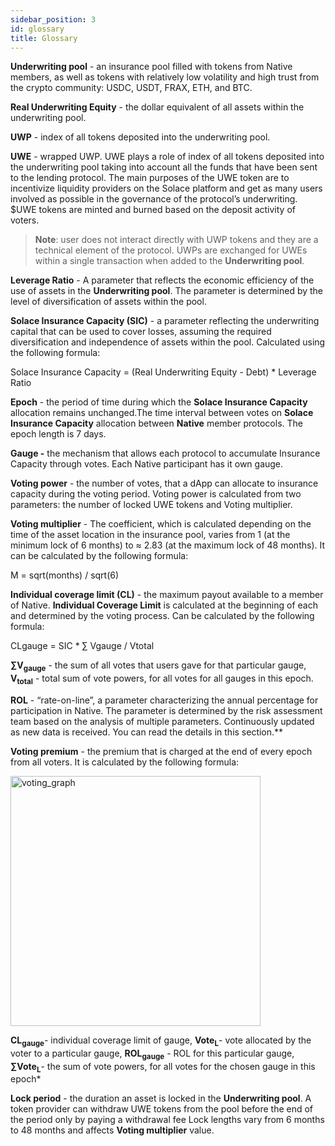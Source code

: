 ```yaml
---
sidebar_position: 3
id: glossary
title: Glossary
---
```


**Underwriting pool** - an insurance pool filled with tokens from Native members, as well as tokens with relatively low volatility and high trust from the crypto community: USDC, USDT, FRAX, ETH, and BTC.

**Real Underwriting Equity** - the dollar equivalent of all assets within the underwriting pool.

**UWP** - index of all tokens deposited into the underwriting pool.

**UWE** - wrapped UWP. UWE plays a role of index of all tokens deposited into the underwriting pool taking into account all the funds that have been sent to the lending protocol. The main purposes of the UWE token are to incentivize liquidity providers on the Solace platform and get as many users involved as possible in the governance of the protocol’s underwriting. $UWE tokens are minted and burned based on the deposit activity of voters.

>**Note**: user does not interact directly with UWP tokens and they are a technical element of the protocol. UWPs are exchanged for UWEs within a single transaction when added to the **Underwriting pool**.

**Leverage Ratio** - A parameter that reflects the economic efficiency of the use of assets in the **Underwriting pool**. The parameter is determined by the level of diversification of assets within the pool.

**Solace Insurance Capacity (SIC)** - a parameter reflecting the underwriting capital that can be used to cover losses, assuming the required diversification and independence of assets within the pool. Calculated using the following formula:

Solace Insurance Capacity = (Real Underwriting Equity - Debt) * Leverage Ratio

**Epoch** - the period of time during which the **Solace Insurance Capacity** allocation remains unchanged.The time interval between votes on **Solace Insurance Capacity** allocation between **Native** member protocols. The epoch length is 7 days.

**Gauge -** the mechanism that allows each protocol to accumulate Insurance Capacity through votes. Each Native participant has it own gauge.

**Voting power** - the number of votes, that a dApp can allocate to insurance capacity during the voting period. Voting power is calculated from two parameters: the number of locked UWE tokens and Voting multiplier.

**Voting multiplier** - The coefficient, which is calculated depending on the time of the asset location in the insurance pool, varies from 1 (at the minimum lock of 6 months) to ≈ 2.83 (at the maximum lock of 48 months). It can be calculated by the following formula:

M = sqrt(months) / sqrt(6)

**Individual coverage limit (CL)** - the maximum payout available to a member of Native. **Individual Coverage Limit** is calculated at the beginning of each and determined by the voting process. Can be calculated by the following formula:

<div style={{"display":"flex", "justify-content":"center", "align-items":"center", "justify-content":"center" }} >

CLgauge = SIC * ∑ Vgauge / Vtotal

</div>



**∑V<sub>gauge</sub>** - the sum of all votes that users gave for that particular gauge, **V<sub>total</sub>** - total sum of vote powers, for all votes for all gauges in this epoch.

**ROL** - “rate-on-line”, a parameter characterizing the annual percentage for participation in Native. The parameter is determined by the risk assessment team based on the analysis of multiple parameters. Continuously updated as new data is received. You can read the details in this section.**

**Voting premium** - the premium that is charged at the end of every epoch from all voters. It is calculated by the following formula:

<div style={{"display":"flex", "justify-content":"center", "align-items":"center", "justify-content":"center" }} >

<img src="/img/native_glossary_1.png" alt="voting_graph" width="400px" />

</div>


**CL<sub>gauge</sub>**- individual coverage limit of gauge, **Vote<sub>L</sub>**- vote allocated by the voter to a particular gauge, **ROL<sub>gauge</sub>** - ROL for this particular gauge, **∑Vote<sub>L</sub>**- the sum of vote powers, for all votes for the chosen gauge in this epoch*

**Lock period** - the duration an asset is locked in the **Underwriting pool**. A token provider can withdraw UWE tokens from the pool before the end of the period only by paying a withdrawal fee Lock lengths vary from 6 months to 48 months and affects **Voting multiplier** value.
